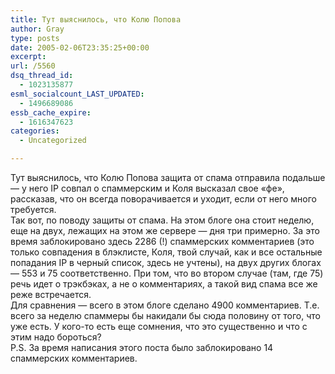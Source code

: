 ```yaml
---
title: Тут выяснилось, что Колю Попова
author: Gray
type: posts
date: 2005-02-06T23:35:25+00:00
excerpt:
url: /5560
dsq_thread_id:
  - 1023135877
esml_socialcount_LAST_UPDATED:
  - 1496689086
essb_cache_expire:
  - 1616347623
categories:
  - Uncategorized

---
```








Тут выяснилось, что Колю Попова защита от спама отправила подальше &#8212; у него IP совпал о спаммерским и Коля высказал свое &#171;фе&#187;, рассказав, что он всегда поворачивается и уходит, если от него много требуется.  
Так вот, по поводу защиты от спама. На этом блоге она стоит неделю, еще на двух, лежащих на этом же сервере &#8212; дня три примерно. За это время заблокировано здесь 2286 (!) спаммерских комментариев (это только совпадения в блэклисте, Коля, твой случай, как и все остальные попадания IP в черный список, здесь не учтены), на двух других блогах &#8212; 553 и 75 соответственно. При том, что во втором случае (там, где 75) речь идет о трэкбэках, а не о комментариях, а такой вид спама все же реже встречается.  
Для сравнения &#8212; всего в этом блоге сделано 4900 комментариев. Т.е. всего за неделю спаммеры бы накидали бы сюда половину от того, что уже есть. У кого-то есть еще сомнения, что это существенно и что с этим надо бороться?  
P.S. За время написания этого поста было заблокировано 14 спаммерских комментариев.